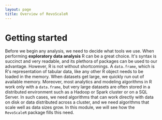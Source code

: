 ```yaml
---
layout: page
title: Overview of RevoScaleR
---
```

# Getting started

Before we begin any analysis, we need to decide what tools we use. When performing **exploratory data analysis** R can be a great choice. It's syntax is succinct and very readable, and its plethora of packages can be used to our advantage. However, R is not without shortcomings. A `data.frame`, which is R's representation of tabular data, like any other R object needs to be loaded in the memory. When datasets get large, we quickly run out of available memory. Moreover, most analytics and modeling algorithms in R work only with a `data.frame`, but very large datasets are often stored in a distributed environment such as a Hadoop or Spark cluster or on a SQL Server. In such cases, we need algorithms that can work directly with data on disk or data distributed across a cluster, and we need algorithms that scale well as data sizes grow. In this module, we will see how the `RevoScaleR` package fills this need.